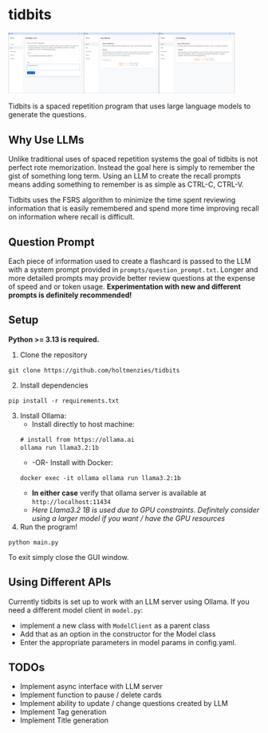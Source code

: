# tidbits

<img src="pics/Create Card.png" width=30%/><img src="pics/Review Card Hidden.png" width=30%/><img src="pics/Review Card Open.png" width=30%/>

Tidbits is a spaced repetition program that uses large language models to generate the questions.

## Why Use LLMs

Unlike traditional uses of spaced repetition systems the goal of tidbits is not perfect rote memorization. Instead the goal here is simply to remember the gist of something long term. Using an LLM to create the recall prompts means adding something to remember is as simple as CTRL-C, CTRL-V. 

Tidbits uses the FSRS algorithm to minimize the time spent reviewing information that is easily remembered and spend more time improving recall on information where recall is difficult.

## Question Prompt

Each piece of information used to create a flashcard is passed to the LLM with a system prompt provided in `prompts/question_prompt.txt`. Longer and more detailed prompts may provide better review questions at the expense of speed and or token usage. **Experimentation with new and different prompts is definitely recommended!**

## Setup

**Python >= 3.13 is required.**

1. Clone the repository
```
git clone https://github.com/holtmenzies/tidbits
```
2. Install dependencies
```
pip install -r requirements.txt
```
3. Install Ollama: 
    - Install directly to host machine:
    ```
    # install from https://ollama.ai
    ollama run llama3.2:1b
    ```
    - -OR- Install with Docker:
    ```
    docker exec -it ollama ollama run llama3.2:1b
    ```
    - **In either case** verify that ollama server is available at `http://localhost:11434`
    - *Here Llama3.2 1B is used due to GPU constraints. Definitely consider using a larger model if you want / have the GPU resources*
4. Run the program!
```
python main.py
```
To exit simply close the GUI window.

## Using Different APIs

Currently tidbits is set up to work with an LLM server using Ollama. If you need a different model client in `model.py`: 
- implement a new class with `ModelClient` as a parent class
- Add that as an option in the constructor for the Model class
- Enter the appropriate parameters in model params in config.yaml.

## TODOs
- Implement async interface with LLM server
- Implement function to pause / delete cards
- Implement ability to update / change questions created by LLM
- Implement Tag generation
- Implement Title generation